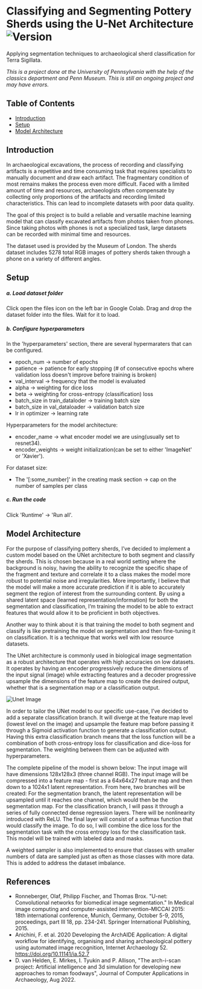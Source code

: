 # Classifying and Segmenting Pottery Sherds using the U-Net Architecture ![Version](https://img.shields.io/badge/version-1.0.0-blue)
Applying segmentation techniques to archaeological sherd classification for Terra Sigillata. 

*This is a project done at the University of Pennsylvania with the help of the classics department and Penn Museum. This is still an ongoing project and may have errors.*

## Table of Contents
* [Introduction](#Introduction)
* [Setup](#Setup)
* [Model Architecture](#model-architecture)

## Introduction

In archaeological excavations, the process of recording and classifying artifacts is a repetitive and time consuming task that requires specialists to manually document and draw each artifact. The fragmentary condition of most remains makes the process even more difficult. Faced with a limited amount of time and resources, archaeologists often compensate by collecting only proportions of the artifacts and recording limited characteristics. This can lead to incomplete datasets with poor data quality.   

The goal of this project is to build a reliable and versatile machine learning model that can classify excavated artifacts from photos taken from phones. Since taking photos with phones is not a specialized task, large datasets can be recorded with minimal time and resources.

The dataset used is provided by the Museum of London. The sherds dataset includes 5278 total RGB images of pottery sherds taken through a phone on a variety of different angles. 

## Setup

##### a. Load dataset folder 

Click open the files icon on the left bar in Google Colab. Drag and drop the dataset folder into the files. Wait for it to load. 

##### b. Configure hyperparameters 

In the 'hyperparameters' section, there are several hypermaraters that can be configured. 

* epoch_num -> number of epochs
* patience -> patience for early stopping (# of consecutive epochs where validation loss doesn't improve before training is broken)
* val_interval -> frequency that the model is evaluated
* alpha -> weighting for dice loss
* beta -> weighting for cross-entropy (classification) loss
* batch_size in train_dataloder -> training batch size
* batch_size in val_dataloader -> validation batch size
* lr in optimizer -> learning rate

Hyperparameters for the model architecture: 

* encoder_name -> what encoder model we are using(usually set to resnet34).
* encoder_weights -> weight initialization(can be set to either 'ImageNet' or 'Xavier').

For dataset size:

* The '[:some_number]' in the creating mask section -> cap on the number of samples per class

##### c. Run the code

Click 'Runtime' -> 'Run all'. 

## Model Architecture

For the purpose of classifying pottery sherds, I’ve decided to implement a custom model based on the UNet architecture to both segment and classify the sherds. This is chosen because in a real world setting where the background is noisy, having the ability to recognize the specific shape of the fragment and texture and correlate it to a class makes the model more robust to potential noise and irregularities. More importantly, I believe that the model will make a more accurate prediction if it is able to accurately segment the region of interest from the surrounding content. By using a shared latent space (learned representation/information) for both the segmentation and classification, I’m training the model to be able to extract features that would allow it to be proficient in both objectives. 


Another way to think about it is that training the model to both segment and classify is like pretraining the model on segmentation and then fine-tuning it on classification. It is a technique that works well with low resource datasets. 


The UNet architecture is commonly used in biological image segmentation as a robust architecture that operates with high accuracies on low datasets. It operates by having an encoder progressively reduce the dimensions of the input signal (image) while extracting features and a decoder progressive upsample the dimensions of the feature map to create the desired output, whether that is a segmentation map or a classification output. 

![Unet Image](./unet.ong)

In order to tailor the UNet model to our specific use-case, I’ve decided to add a separate classification branch. It will diverge at the feature map level (lowest level on the image) and upsample the feature map before passing it through a Sigmoid activation function to generate a classification output. Having this extra classification branch means that the loss function will be a combination of both cross-entropy loss for classification and dice-loss for segmentation. The weighting between them can be adjusted with hyperparameters. 

The complete pipeline of the model is shown below: 
The input image will have dimensions 128x128x3 (three channel RGB). 
The input image will be compressed into a feature map - first as a 64x64x27 feature map and then down to a 1024x1 latent representation. 
From here, two branches will be created:
For the segmentation branch, the latent representation will be upsampled until it reaches one channel, which would then be the segmentation map. 
For the classification branch, I will pass it through a series of fully connected dense regression layers. There will be nonlinearity introduced with ReLU. The final layer will consist of a softmax function that would classify the image. 
To do so, I will combine the dice loss for the segmentation task with the cross entropy loss for the classification task. 
This model will be trained with labeled data and masks. 


A weighted sampler is also implemented to ensure that classes with smaller numbers of data are sampled just as often as those classes with more data. This is added to address the dataset imbalance. 

## References
* Ronneberger, Olaf, Philipp Fischer, and Thomas Brox. "U-net: Convolutional networks for biomedical image segmentation." In Medical image computing and computer-assisted intervention–MICCAI 2015: 18th international conference, Munich, Germany, October 5-9, 2015, proceedings, part III 18, pp. 234-241. Springer International Publishing, 2015.
* Anichini, F. et al. 2020 Developing the ArchAIDE Application: A digital workflow for identifying, organising and sharing archaeological pottery using automated image recognition, Internet Archaeology 52. https://doi.org/10.11141/ia.52.7
* D. van Helden, E. Mirkes, I. Tyukin and P. Allison, "The arch-i-scan project: Artificial intelligence and 3d simulation for developing new approaches to roman foodways", Journal of Computer Applications in Archaeology, Aug 2022.


